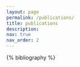 ```yaml
---
layout: page
permalink: /publications/
title: publications
description:
nav: true
nav_order: 2
---
```


<!-- _pages/publications.md -->

<!-- Bibsearch Feature -->


<div class="publications">

{% bibliography %}

</div>
